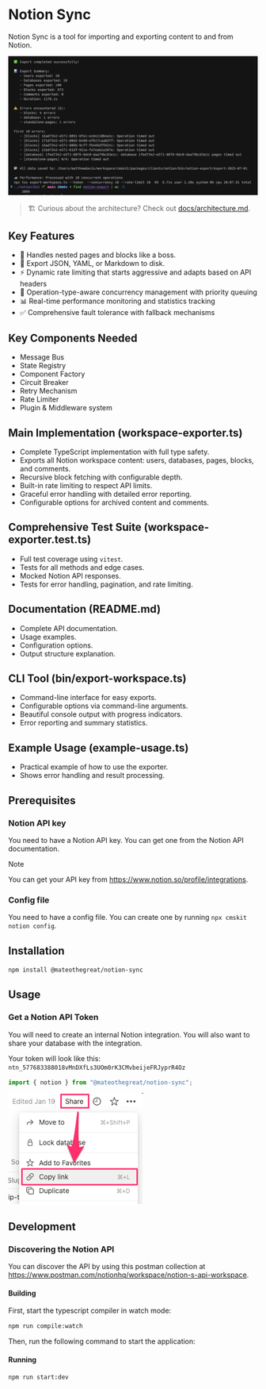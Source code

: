 # Notion Sync

Notion Sync is a tool for importing and exporting content to and from Notion.

![](2025-07-01-11-59-05.png)

> 🏗️ Curious about the architecture? Check out [docs/architecture.md](docs/architecture.md).

## Key Features

- 💯 Handles nested pages and blocks like a boss.
- 💾 Export JSON, YAML, or Markdown to disk.
- ⚡️ Dynamic rate limiting that starts aggressive and adapts based on API headers
- 🔀 Operation-type-aware concurrency management with priority queuing
- 📊 Real-time performance monitoring and statistics tracking
- ✅ Comprehensive fault tolerance with fallback mechanisms

## Key Components Needed

- Message Bus
- State Registry
- Component Factory
- Circuit Breaker
- Retry Mechanism
- Rate Limiter
- Plugin & Middleware system

## Main Implementation (workspace-exporter.ts)

- Complete TypeScript implementation with full type safety.
- Exports all Notion workspace content: users, databases, pages, blocks, and comments.
- Recursive block fetching with configurable depth.
- Built-in rate limiting to respect API limits.
- Graceful error handling with detailed error reporting.
- Configurable options for archived content and comments.

## Comprehensive Test Suite (workspace-exporter.test.ts)

- Full test coverage using `vitest`.
- Tests for all methods and edge cases.
- Mocked Notion API responses.
- Tests for error handling, pagination, and rate limiting.

## Documentation (README.md)

- Complete API documentation.
- Usage examples.
- Configuration options.
- Output structure explanation.

## CLI Tool (bin/export-workspace.ts)

- Command-line interface for easy exports.
- Configurable options via command-line arguments.
- Beautiful console output with progress indicators.
- Error reporting and summary statistics.

## Example Usage (example-usage.ts)

- Practical example of how to use the exporter.
- Shows error handling and result processing.

## Prerequisites

### Notion API key

You need to have a Notion API key. You can get one from the Notion API documentation.

> [!NOTE]
> You can get your API key from <https://www.notion.so/profile/integrations>.

### Config file

You need to have a config file. You can create one by running `npx cmskit notion config`.

## Installation

```bash
npm install @mateothegreat/notion-sync
```

## Usage

### Get a Notion API Token

You will need to create an internal Notion integration. You will also want to share your database with the integration.

Your token will look like this: `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`

```ts
import { notion } from "@mateothegreat/notion-sync";
```

![get id](2025-07-06-01-17-38.png)

## Development

### Discovering the Notion API

You can discover the API by using this postman collection at <https://www.postman.com/notionhq/workspace/notion-s-api-workspace>.

#### Building

First, start the typescript compiler in watch mode:

```bash
npm run compile:watch
```

Then, run the following command to start the application:

#### Running

```bash
npm run start:dev
```
